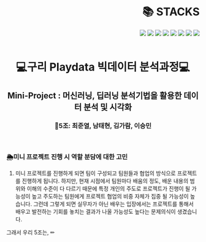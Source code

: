 <div align=right><h1>📚 STACKS</h1></div>
<div align=right> 
  <img src="https://img.shields.io/badge/python-3776AB?style=for-the-badge&logo=python&logoColor=white"> 
  <img src="https://img.shields.io/badge/git-F05032?style=for-the-badge&logo=git&logoColor=white">
  <img src="https://img.shields.io/badge/github-181717?style=for-the-badge&logo=github&logoColor=white">
  <img src="https://img.shields.io/badge/linux-FCC624?style=for-the-badge&logo=linux&logoColor=black">
  <img src="https://img.shields.io/badge/Visual Studio Code-007ACC?style=for-the-badge&logo=Visual Studio Code&logoColor=white">
  <img src="https://img.shields.io/badge/amazon-FF9900?style=for-the-badgelogo=amazon&logoColor=white">
  <img src="https://img.shields.io/badge/docker-2496ED?style=for-the-badge&logo=docker&logoColor=white"> 
  <img src="https://img.shields.io/badge/slack-4A154B?style=for-the-badge&logo=Slack&logoColor=white"> 
  <br>
  </div>
  <br>
  
<div align=center><h1> 💻구리 Playdata 빅데이터 분석과정💻 </h1></div>
<div align=center><h2> Mini-Project  : 머신러닝, 딥러닝 분석기법을 활용한 데이터 분석 및 시각화 </h2></div>
<div align=center><h3> 🧑5️조: 최준열, 남태현, 김가람, 이승민</h3></div>
<br>

<h3> 🌦미니 프로젝트 진행 시 역할 분담에 대한 고민 </h3>

1. 미니 프로젝트를 진행하게 되면 팀이 구성되고 팀원들과 협업의 방식으로 프로젝트를 진행하게 됩니다. 
   하지만, 현재 시점에서 팀원마다 배움의 정도, 배운 내용의 범위와 이해의 수준이 다 다르기 때문에 특정 개인의 주도로 프로젝트가 진행이 될 가능성이 높고 주도하는 팀원에게 프로젝트 협업의 비중 자체가 집중 될 가능성이 높습니다. 그런데 그렇게 되면 실무자가 아닌 배우는 입장에서는 프로젝트를 통해서 배우고 발전하는 기회를 놓치는 결과가 나올 가능성도 높다는 문제의식이 생겼습니다. 
 
그래서 우리 5조는, ✏





